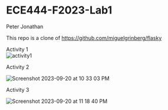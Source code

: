 # ECE444-F2023-Lab1
Peter Jonathan

This repo is a clone of
https://github.com/miguelgrinberg/flasky

Activity 1<br>
![activity1](https://github.com/Peteredwardj/ECE444-F2023-Lab1/assets/51882829/93e8dafe-d4c7-4e5a-bc6a-7fe1328c9bfc)

Activity 2<br>

![Screenshot 2023-09-20 at 10 33 03 PM](https://github.com/Peteredwardj/ECE444-F2023-Lab1/assets/51882829/90877ceb-5b33-4cf8-a7c9-7a5327907ab6)

Activity 3 <br>

![Screenshot 2023-09-20 at 11 18 40 PM](https://github.com/Peteredwardj/ECE444-F2023-Lab1/assets/51882829/68753146-6f7c-43b9-8b3f-0f403c94fb94)
